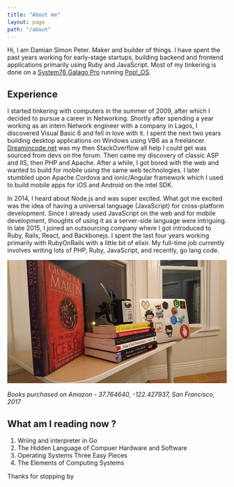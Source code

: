 ```yaml
---
title: "About me"
layout: page
path: "/about"
---
```


Hi, I am Damian Simon Peter. Maker and builder of things. I have spent the past years working for early-stage startups, building backend and frontend applications primarily using Ruby and JavaScript. Most of my tinkering is done on a [System76 Galago Pro](https://system76.com/laptops/galago) running [Pop!_OS](https://system76.com/pop).

## Experience

I started tinkering with computers in the summer of 2009, after which I decided to pursue a career in Networking. Shortly after spending a year working as an intern Network engineer with a company in Lagos, I discovered Visual Basic 6 and fell in love with it. I spent the next two years building desktop applications on Windows using VB6 as a freelancer. [Dreamincode.net](https://www.dreamincode.net/) was my then StackOverflow all help I could get was sourced from devs on the forum. Then came my discovery of classic ASP and IIS, then PHP and Apache. After a while, I got bored with the web and wanted to build for mobile using the same web technologies. I later stumbled upon Apache Cordova and ionic/Angular framework which I used to build mobile apps for iOS and Android on the intel SDK.

In 2014, I heard about Node.js and was super excited. What got me excited was the idea of having a universal language (JavaScript) for cross-platform development. Since I already used JavaScript on the web and for mobile development, thoughts of using it as a server-side language were intriguing. In late 2015, I joined an outsourcing company where I got introduced to Ruby, Rails, React, and Backbonejs. I spent the last four years working primarily with RubyOnRails with a little bit of elixir. My full-time job currently involves writing lots of PHP, Ruby, JavaScript, and recently, go lang code.

![Books](./books.jpg)

*Books purchased on Amazon - 37.764640, -122.427937, San Francisco, 2017*

## What am I reading now ?

1. Wriing and interpreter in Go 
2. The Hidden Language of Compuer Hardware and Software
3. Operating Systems Three Easy Pieces 
4. The Elements of Computing Systems 

Thanks for stopping by 